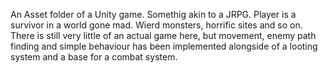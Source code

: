An Asset folder of a Unity game. Somethig akin to a JRPG. Player is a survivor in a world gone mad. Wierd monsters, horrific sites and so on.
There is still very little of an actual game here, but movement, enemy path finding and simple behaviour has been implemented alongside of a looting system and a base for a combat system.

